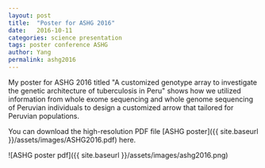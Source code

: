 ```yaml
---
layout: post
title:  "Poster for ASHG 2016"
date:   2016-10-11
categories: science presentation
tags: poster conference ASHG
author: Yang
permalink: ashg2016
---
```


My poster for ASHG 2016 titled "A customized genotype array to investigate the genetic architecture of tuberculosis in Peru" shows how we utilized information from whole exome sequencing and whole genome sequencing of Peruvian individuals to design a customized arrow that tailored for Peruvian populations.

You can download the high-resolution PDF file [ASHG poster]({{ site.baseurl }}/assets/images/ASHG2016.pdf)  here.

![ASHG poster pdf]({{ site.baseurl }}/assets/images/ashg2016.png)

